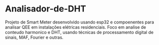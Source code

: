 # Analisador-de-DHT

Projeto de Smart Meter desenvolvido usando esp32 e compoenentes para analisar QEE em instalações elétricas residenciais.
Foco em analise de conteudo harmonico e DHT, usando técnicas de processamento digital de sinais, MAF, Fourier e outras.
